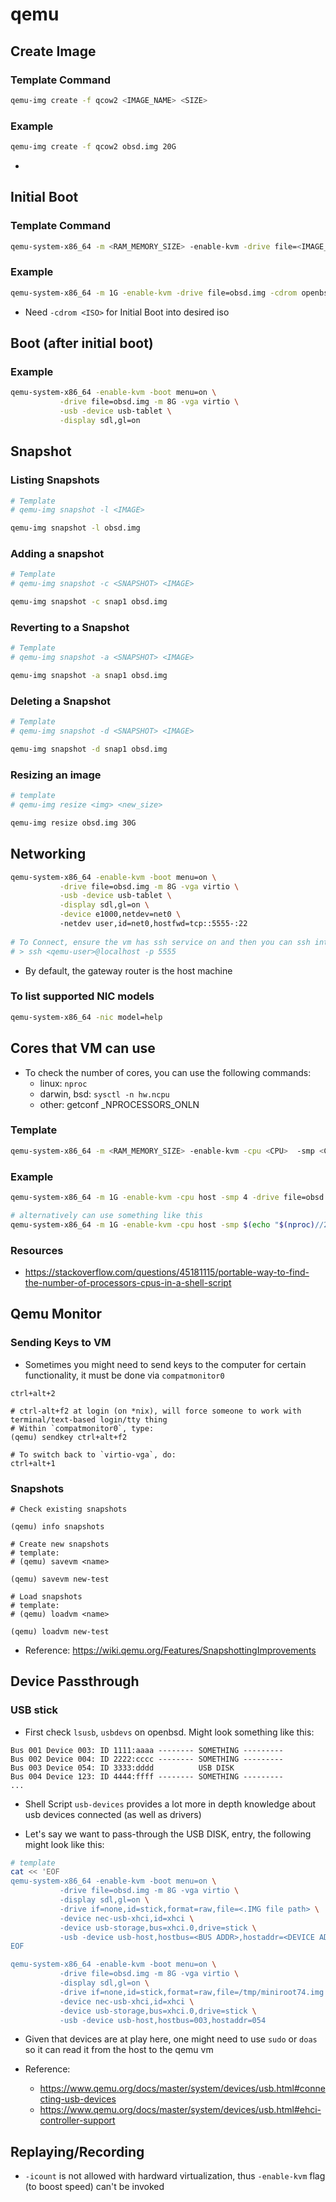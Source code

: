 # qemu

## Create Image
### Template Command
```bash
qemu-img create -f qcow2 <IMAGE_NAME> <SIZE>
```

### Example
```bash
qemu-img create -f qcow2 obsd.img 20G
```
- 


## Initial Boot
### Template Command
```bash
qemu-system-x86_64 -m <RAM_MEMORY_SIZE> -enable-kvm -drive file=<IMAGE_NAME> -cdrom <DISTRO_ISO_FILE> -boot order=d -display sdl,gl=on
```

### Example 
```bash
qemu-system-x86_64 -m 1G -enable-kvm -drive file=obsd.img -cdrom openbsd-install73.iso -boot order=d -display sdl,gl=on
```
- Need `-cdrom <ISO>` for Initial Boot into desired iso


## Boot (after initial boot)
### Example
```bash
qemu-system-x86_64 -enable-kvm -boot menu=on \
		   -drive file=obsd.img -m 8G -vga virtio \
		   -usb -device usb-tablet \
		   -display sdl,gl=on
```


## Snapshot
### Listing Snapshots
```bash
# Template
# qemu-img snapshot -l <IMAGE>

qemu-img snapshot -l obsd.img
```


### Adding a snapshot
```bash
# Template
# qemu-img snapshot -c <SNAPSHOT> <IMAGE>

qemu-img snapshot -c snap1 obsd.img
```

### Reverting to a Snapshot
```bash
# Template
# qemu-img snapshot -a <SNAPSHOT> <IMAGE>

qemu-img snapshot -a snap1 obsd.img
```

### Deleting a Snapshot
```bash
# Template
# qemu-img snapshot -d <SNAPSHOT> <IMAGE>

qemu-img snapshot -d snap1 obsd.img
```

### Resizing an image
```bash
# template
# qemu-img resize <img> <new_size>

qemu-img resize obsd.img 30G
```

## Networking

```bash
qemu-system-x86_64 -enable-kvm -boot menu=on \
		   -drive file=obsd.img -m 8G -vga virtio \
		   -usb -device usb-tablet \
		   -display sdl,gl=on \
           -device e1000,netdev=net0 \ 
           -netdev user,id=net0,hostfwd=tcp::5555-:22
           
# To Connect, ensure the vm has ssh service on and then you can ssh into the qemu vm:
# > ssh <qemu-user>@localhost -p 5555
```





- By default, the gateway router is the host machine 


### To list supported NIC models
```bash
qemu-system-x86_64 -nic model=help
```

## Cores that VM can use
- To check the number of cores, you can use the following commands:
  - linux: `nproc`
  - darwin, bsd: `sysctl -n hw.ncpu`
  - other: getconf _NPROCESSORS_ONLN

### Template
```bash
qemu-system-x86_64 -m <RAM_MEMORY_SIZE> -enable-kvm -cpu <CPU>  -smp <CORES> -drive file=<IMAGE_NAME> -cdrom <DISTRO_ISO_FILE> -boot order=d -display sdl,gl=on
```

### Example 
```bash
qemu-system-x86_64 -m 1G -enable-kvm -cpu host -smp 4 -drive file=obsd.img -cdrom openbsd-install73.iso -boot order=d -display sdl,gl=on

# alternatively can use something like this
qemu-system-x86_64 -m 1G -enable-kvm -cpu host -smp $(echo "$(nproc)//2" | bc | cut -d'.' -f1) -drive file=obsd.img -cdrom openbsd-install73.iso -boot order=d -display sdl,gl=on
```


### Resources
- https://stackoverflow.com/questions/45181115/portable-way-to-find-the-number-of-processors-cpus-in-a-shell-script


## Qemu Monitor

### Sending Keys to VM
- Sometimes you might need to send keys to the computer for certain functionality, it must be done via `compatmonitor0`
```keys
ctrl+alt+2

# ctrl-alt+f2 at login (on *nix), will force someone to work with terminal/text-based login/tty thing
# Within `compatmonitor0`, type:
(qemu) sendkey ctrl+alt+f2

# To switch back to `virtio-vga`, do:
ctrl+alt+1
```

### Snapshots

```keys
# Check existing snapshots

(qemu) info snapshots

# Create new snapshots
# template:
# (qemu) savevm <name>

(qemu) savevm new-test

# Load snapshots
# template:
# (qemu) loadvm <name>

(qemu) loadvm new-test

```

- Reference: https://wiki.qemu.org/Features/SnapshottingImprovements


## Device Passthrough 

### USB stick

- First check `lsusb`, `usbdevs` on openbsd. Might look something like this:
```
Bus 001 Device 003: ID 1111:aaaa -------- SOMETHING ---------
Bus 002 Device 004: ID 2222:cccc -------- SOMETHING ---------
Bus 003 Device 054: ID 3333:dddd          USB DISK
Bus 004 Device 123: ID 4444:ffff -------- SOMETHING ---------
...
```

- Shell Script `usb-devices` provides a lot more in depth knowledge about usb devices connected (as well as drivers)


- Let's say we want to pass-through the USB DISK, entry, the following might look like this:

```bash
# template 
cat << 'EOF
qemu-system-x86_64 -enable-kvm -boot menu=on \
		   -drive file=obsd.img -m 8G -vga virtio \
		   -display sdl,gl=on \
           -drive if=none,id=stick,format=raw,file=<.IMG file path> \
           -device nec-usb-xhci,id=xhci \
           -device usb-storage,bus=xhci.0,drive=stick \
           -usb -device usb-host,hostbus=<BUS ADDR>,hostaddr=<DEVICE ADDR>
EOF

qemu-system-x86_64 -enable-kvm -boot menu=on \
		   -drive file=obsd.img -m 8G -vga virtio \
		   -display sdl,gl=on \
           -drive if=none,id=stick,format=raw,file=/tmp/miniroot74.img \
           -device nec-usb-xhci,id=xhci \
           -device usb-storage,bus=xhci.0,drive=stick \
           -usb -device usb-host,hostbus=003,hostaddr=054

```

- Given that devices are at play here, one might need to use `sudo` or `doas` so it can read it from the host to the qemu vm

- Reference:
  - https://www.qemu.org/docs/master/system/devices/usb.html#connecting-usb-devices
  - https://www.qemu.org/docs/master/system/devices/usb.html#ehci-controller-support

## Replaying/Recording
- `-icount` is not allowed with hardward virtualization, thus `-enable-kvm` flag (to boost speed) can't be invoked
